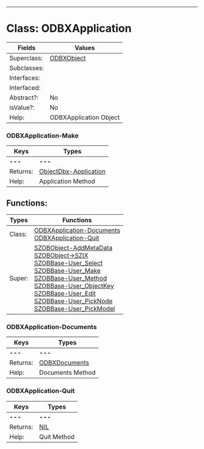 ---------

# Class:	ODBXApplication

| Fields | Values |
| --------- | --------- |
| Superclass: | [ODBXObject](ODBXObject.html) |
| Subclasses: |  |
| Interfaces: |  |
| Interfaced: |  |
| Abstract?: | No |
| isValue?: | No |
| Help: | ODBXApplication Object |

### ODBXApplication-Make

| Keys | Types |
| --------- | --------- |
| **---** | **---** |
| Returns: | [ObjectDbx-Application](ObjectDbx-Application.html) |
| Help: | Application Method |


## Functions:

| Types | Functions |
| --------- | --------- |
| Class: | [ODBXApplication-Documents](#ODBXApplication-Documents) <br> [ODBXApplication-Quit](#ODBXApplication-Quit) |
| Super: | [SZOBObject-AddMetaData](SZOBObject.html) <br> [SZOBObject->SZIX](SZOBObject.html) <br> [SZOBBase-User_Select](SZOBBase.html) <br> [SZOBBase-User_Make](SZOBBase.html) <br> [SZOBBase-User_Method](SZOBBase.html) <br> [SZOBBase-User_ObjectKey](SZOBBase.html) <br> [SZOBBase-User_Edit](SZOBBase.html) <br> [SZOBBase-User_PickNode](SZOBBase.html) <br> [SZOBBase-User_PickModel](SZOBBase.html) |


### ODBXApplication-Documents

| Keys | Types |
| --------- | --------- |
| **---** | **---** |
| Returns: | [ODBXDocuments](ODBXDocuments.html) |
| Help: | Documents Method |

### ODBXApplication-Quit

| Keys | Types |
| --------- | --------- |
| **---** | **---** |
| Returns: | [NIL](NIL.html) |
| Help: | Quit Method |

